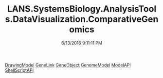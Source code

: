 ﻿---
title: LANS.SystemsBiology.AnalysisTools.DataVisualization.ComparativeGenomics
date: 6/13/2016 9:11:11 PM
---

[DrawingModel](T-LANS.SystemsBiology.AnalysisTools.DataVisualization.ComparativeGenomics.DrawingModel.html)
[GeneLink](T-LANS.SystemsBiology.AnalysisTools.DataVisualization.ComparativeGenomics.GeneLink.html)
[GeneObject](T-LANS.SystemsBiology.AnalysisTools.DataVisualization.ComparativeGenomics.GeneObject.html)
[GenomeModel](T-LANS.SystemsBiology.AnalysisTools.DataVisualization.ComparativeGenomics.GenomeModel.html)
[ModelAPI](T-LANS.SystemsBiology.AnalysisTools.DataVisualization.ComparativeGenomics.ModelAPI.html)
[ShellScriptAPI](T-LANS.SystemsBiology.AnalysisTools.DataVisualization.ComparativeGenomics.ShellScriptAPI.html)
